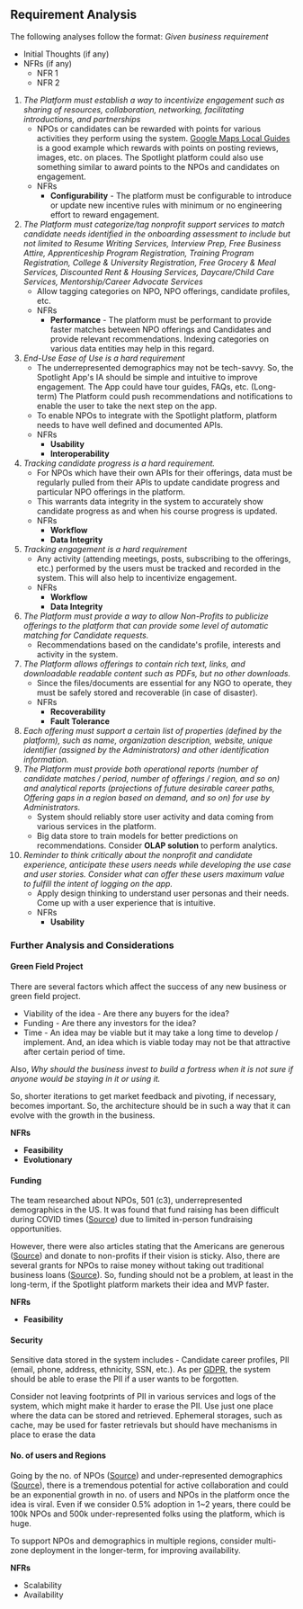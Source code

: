 ## Requirement Analysis
The following analyses follow the format:
*Given business requirement*
  * Initial Thoughts (if any)
  * NFRs (if any)
    * NFR 1
    * NFR 2



1. *The Platform must establish a way to incentivize engagement such as sharing of resources, collaboration, networking, facilitating introductions, and partnerships*
   * NPOs or candidates can be rewarded with points for various activities they perform using the system. [Google Maps Local Guides](https://maps.google.com/localguides/) is a good example which rewards with points on posting reviews, images, etc. on places. The Spotlight platform could also use something similar to award points to the NPOs and candidates on engagement.                                      
   * NFRs
     * **Configurability** - The platform must be configurable to introduce or update new incentive rules with minimum or no engineering effort to reward engagement.
2. *The Platform must categorize/tag nonprofit support services to match candidate needs identified in the onboarding assessment to include but not limited to Resume Writing Services, Interview Prep, Free Business Attire, Apprenticeship Program Registration, Training Program Registration, College & University Registration, Free Grocery & Meal Services, Discounted Rent & Housing Services, Daycare/Child Care Services, Mentorship/Career Advocate Services*
   * Allow tagging categories on NPO, NPO offerings, candidate profiles, etc.
   * NFRs
     * **Performance** - The platform must be performant to provide faster matches between NPO offerings and Candidates and provide relevant recommendations. Indexing categories on various data entities may help in this regard.
3. *End-Use Ease of Use is a hard requirement*
   * The underrepresented demographics may not be tech-savvy. So, the Spotlight App's IA should be simple and intuitive to improve engagement. The App could have tour guides, FAQs, etc. (Long-term) The Platform could push recommendations and notifications to enable the user to take the next step on the app.
   * To enable NPOs to integrate with the Spotlight platform, platform needs to have well defined and documented APIs.
   * NFRs
     * **Usability**
     * **Interoperability**
4. *Tracking candidate progress is a hard requirement.*
   * For NPOs which have their own APIs for their offerings, data must be regularly pulled from their APIs to update candidate progress and particular NPO offerings in the platform.
   * This warrants data integrity in the system to accurately show candidate progress as and when his course progress is updated.
   * NFRs
     * **Workflow**
     * **Data Integrity**
6. *Tracking engagement is a hard requirement*
   * Any activity (attending meetings, posts, subscribing to the offerings, etc.) performed by the users must be tracked and recorded in the system. This will also help to incentivize engagement. 
   * NFRs
     * **Workflow**
     * **Data Integrity**
7. *The Platform must provide a way to allow Non-Profits to publicize offerings to the platform that can provide some level of automatic matching for Candidate requests.*
   * Recommendations based on the candidate's profile, interests and activity in the system.
8. *The Platform allows offerings to contain rich text, links, and downloadable readable content such as PDFs, but no other downloads.*
   * Since the files/documents are essential for any NGO to operate, they must be safely stored and recoverable (in case of disaster).
   * NFRs
     * **Recoverability**
     * **Fault Tolerance**
9. *Each offering must support a certain list of properties (defined by the platform), such as name, organization description, website, unique identifier (assigned by the Administrators) and other identification information.*
10. *The Platform must provide both operational reports (number of candidate matches / period, number of offerings / region, and so on) and analytical reports (projections of future desirable career paths, Offering gaps in a region based on demand, and so on) for use by Administrators.*
    * System should reliably store user activity and data coming from various services in the platform.
    * Big data store to train models for better predictions on recommendations. Consider **OLAP solution** to perform analytics.
11. *Reminder to think critically about the nonprofit and candidate experience, anticipate these users needs while developing the use case and user stories. Consider what can offer these users maximum value to fulfill the intent of logging on the app.*
    *  Apply design thinking to understand user personas and their needs. Come up with a user experience that is intuitive.
    *  NFRs
       *  **Usability**
       
### Further Analysis and Considerations
#### Green Field Project
There are several factors which affect the success of any new business or green field project.
* Viability of the idea - Are there any buyers for the idea?
* Funding - Are there any investors for the idea? 
* Time - An idea may be viable but it may take a long time to develop / implement. And, an idea which is viable today may not be that attractive after certain period of time.

Also, _Why should the business invest to build a fortress when it is not sure if anyone would be staying in it or using it._

So, shorter iterations to get market feedback and pivoting, if necessary, becomes important. So, the architecture should be in such a way that it can evolve with the growth in the business.

**NFRs**
* **Feasibility**
* **Evolutionary**

#### Funding
The team researched about NPOs, 501 (c3), underrepresented demographics in the US. It was found that fund raising has been difficult during COVID times ([Source](https://morweb.org/post/5-challenges-facing-nonprofits-in-2021)) due to limited in-person fundraising opportunities. 

However, there were also articles stating that the Americans are generous ([Source](https://independentsector.org/about/the-charitable-sector/)) and donate to non-profits if their vision is sticky. Also, there are several grants for NPOs to raise money without taking out traditional business loans ([Source](https://www.fundera.com/blog/grants-for-nonprofits)). So, funding should not be a problem, at least in the long-term, if the Spotlight platform markets their idea and MVP faster. 

**NFRs**
* **Feasibility**

#### Security
Sensitive data stored in the system includes - Candidate career profiles, PII (email, phone, address, ethnicity, SSN, etc.). 
As per [GDPR](https://gdpr.eu/right-to-be-forgotten/), the system should be able to erase the PII if a user wants to be forgotten. 

Consider not leaving footprints of PII in various services and logs of the system, which might make it harder to erase the PII. Use just one place where the data can be stored and retrieved. Ephemeral storages, such as cache, may be used for faster retrievals but should have mechanisms in place to erase the data


#### No. of users and Regions

Going by the no. of NPOs ([Source](https://independentsector.org/about/the-charitable-sector/)) and under-represented demographics ([Source](https://www.governing.com/archive/gov-nonprofits.html)), there is a tremendous potential for active collaboration and could be an exponential growth in no. of users and NPOs in the platform once the idea is viral. Even if we consider 0.5% adoption in 1~2 years, there could be 100k NPOs and 500k under-represented folks using the platform, which is huge.

To support NPOs and demographics in multiple regions, consider multi-zone deployment in the longer-term, for improving availability.

**NFRs**
* Scalability
* Availability